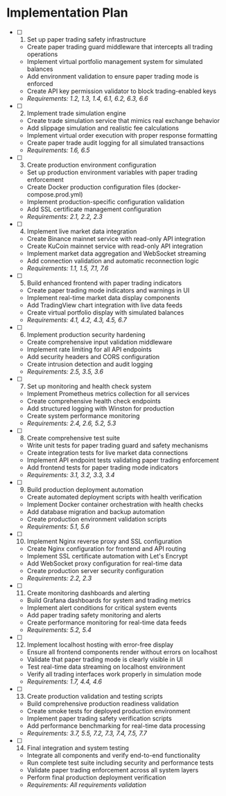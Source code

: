 # Implementation Plan

- [ ] 1. Set up paper trading safety infrastructure
  - Create paper trading guard middleware that intercepts all trading operations
  - Implement virtual portfolio management system for simulated balances
  - Add environment validation to ensure paper trading mode is enforced
  - Create API key permission validator to block trading-enabled keys
  - _Requirements: 1.2, 1.3, 1.4, 6.1, 6.2, 6.3, 6.6_

- [ ] 2. Implement trade simulation engine
  - Create trade simulation service that mimics real exchange behavior
  - Add slippage simulation and realistic fee calculations
  - Implement virtual order execution with proper response formatting
  - Create paper trade audit logging for all simulated transactions
  - _Requirements: 1.6, 6.5_

- [ ] 3. Create production environment configuration
  - Set up production environment variables with paper trading enforcement
  - Create Docker production configuration files (docker-compose.prod.yml)
  - Implement production-specific configuration validation
  - Add SSL certificate management configuration
  - _Requirements: 2.1, 2.2, 2.3_

- [ ] 4. Implement live market data integration
  - Create Binance mainnet service with read-only API integration
  - Create KuCoin mainnet service with read-only API integration
  - Implement market data aggregation and WebSocket streaming
  - Add connection validation and automatic reconnection logic
  - _Requirements: 1.1, 1.5, 7.1, 7.6_

- [ ] 5. Build enhanced frontend with paper trading indicators
  - Create paper trading mode indicators and warnings in UI
  - Implement real-time market data display components
  - Add TradingView chart integration with live data feeds
  - Create virtual portfolio display with simulated balances
  - _Requirements: 4.1, 4.2, 4.3, 4.5, 6.7_

- [ ] 6. Implement production security hardening
  - Create comprehensive input validation middleware
  - Implement rate limiting for all API endpoints
  - Add security headers and CORS configuration
  - Create intrusion detection and audit logging
  - _Requirements: 2.5, 3.5, 3.6_

- [ ] 7. Set up monitoring and health check system
  - Implement Prometheus metrics collection for all services
  - Create comprehensive health check endpoints
  - Add structured logging with Winston for production
  - Create system performance monitoring
  - _Requirements: 2.4, 2.6, 5.2, 5.3_

- [ ] 8. Create comprehensive test suite
  - Write unit tests for paper trading guard and safety mechanisms
  - Create integration tests for live market data connections
  - Implement API endpoint tests validating paper trading enforcement
  - Add frontend tests for paper trading mode indicators
  - _Requirements: 3.1, 3.2, 3.3, 3.4_

- [ ] 9. Build production deployment automation
  - Create automated deployment scripts with health verification
  - Implement Docker container orchestration with health checks
  - Add database migration and backup automation
  - Create production environment validation scripts
  - _Requirements: 5.1, 5.6_

- [ ] 10. Implement Nginx reverse proxy and SSL configuration
  - Create Nginx configuration for frontend and API routing
  - Implement SSL certificate automation with Let's Encrypt
  - Add WebSocket proxy configuration for real-time data
  - Create production server security configuration
  - _Requirements: 2.2, 2.3_

- [ ] 11. Create monitoring dashboards and alerting
  - Build Grafana dashboards for system and trading metrics
  - Implement alert conditions for critical system events
  - Add paper trading safety monitoring and alerts
  - Create performance monitoring for real-time data feeds
  - _Requirements: 5.2, 5.4_

- [ ] 12. Implement localhost hosting with error-free display
  - Ensure all frontend components render without errors on localhost
  - Validate that paper trading mode is clearly visible in UI
  - Test real-time data streaming on localhost environment
  - Verify all trading interfaces work properly in simulation mode
  - _Requirements: 1.7, 4.4, 4.6_

- [ ] 13. Create production validation and testing scripts
  - Build comprehensive production readiness validation
  - Create smoke tests for deployed production environment
  - Implement paper trading safety verification scripts
  - Add performance benchmarking for real-time data processing
  - _Requirements: 3.7, 5.5, 7.2, 7.3, 7.4, 7.5, 7.7_

- [ ] 14. Final integration and system testing
  - Integrate all components and verify end-to-end functionality
  - Run complete test suite including security and performance tests
  - Validate paper trading enforcement across all system layers
  - Perform final production deployment verification
  - _Requirements: All requirements validation_